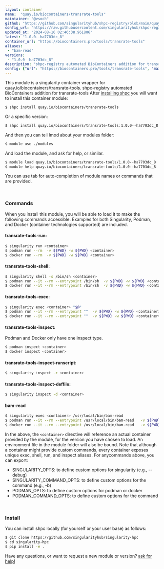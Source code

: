 ```yaml
---
layout: container
name:  "quay.io/biocontainers/transrate-tools"
maintainer: "@vsoch"
github: "https://github.com/singularityhub/shpc-registry/blob/main/quay.io/biocontainers/transrate-tools/container.yaml"
config_url: "https://raw.githubusercontent.com/singularityhub/shpc-registry/main/quay.io/biocontainers/transrate-tools/container.yaml"
updated_at: "2024-08-16 02:46:38.961806"
latest: "1.0.0--ha7703dc_8"
container_url: "https://biocontainers.pro/tools/transrate-tools"
aliases:
 - "bam-read"
versions:
 - "1.0.0--ha7703dc_8"
description: "shpc-registry automated BioContainers addition for transrate-tools"
config: {"url": "https://biocontainers.pro/tools/transrate-tools", "maintainer": "@vsoch", "description": "shpc-registry automated BioContainers addition for transrate-tools", "latest": {"1.0.0--ha7703dc_8": "sha256:6137af01b3ad7c6431b47e62a823bfb34b018900316154d0aa634065e24c29ec"}, "tags": {"1.0.0--ha7703dc_8": "sha256:6137af01b3ad7c6431b47e62a823bfb34b018900316154d0aa634065e24c29ec"}, "docker": "quay.io/biocontainers/transrate-tools", "aliases": {"bam-read": "/usr/local/bin/bam-read"}}
---
```


This module is a singularity container wrapper for quay.io/biocontainers/transrate-tools.
shpc-registry automated BioContainers addition for transrate-tools
After [installing shpc](#install) you will want to install this container module:


```bash
$ shpc install quay.io/biocontainers/transrate-tools
```

Or a specific version:

```bash
$ shpc install quay.io/biocontainers/transrate-tools:1.0.0--ha7703dc_8
```

And then you can tell lmod about your modules folder:

```bash
$ module use ./modules
```

And load the module, and ask for help, or similar.

```bash
$ module load quay.io/biocontainers/transrate-tools/1.0.0--ha7703dc_8
$ module help quay.io/biocontainers/transrate-tools/1.0.0--ha7703dc_8
```

You can use tab for auto-completion of module names or commands that are provided.

<br>

### Commands

When you install this module, you will be able to load it to make the following commands accessible.
Examples for both Singularity, Podman, and Docker (container technologies supported) are included.

#### transrate-tools-run:

```bash
$ singularity run <container>
$ podman run --rm  -v ${PWD} -w ${PWD} <container>
$ docker run --rm  -v ${PWD} -w ${PWD} <container>
```

#### transrate-tools-shell:

```bash
$ singularity shell -s /bin/sh <container>
$ podman run --it --rm --entrypoint /bin/sh  -v ${PWD} -w ${PWD} <container>
$ docker run --it --rm --entrypoint /bin/sh  -v ${PWD} -w ${PWD} <container>
```

#### transrate-tools-exec:

```bash
$ singularity exec <container> "$@"
$ podman run --it --rm --entrypoint ""  -v ${PWD} -w ${PWD} <container> "$@"
$ docker run --it --rm --entrypoint ""  -v ${PWD} -w ${PWD} <container> "$@"
```

#### transrate-tools-inspect:

Podman and Docker only have one inspect type.

```bash
$ podman inspect <container>
$ docker inspect <container>
```

#### transrate-tools-inspect-runscript:

```bash
$ singularity inspect -r <container>
```

#### transrate-tools-inspect-deffile:

```bash
$ singularity inspect -d <container>
```


#### bam-read

```bash
$ singularity exec <container> /usr/local/bin/bam-read
$ podman run --it --rm --entrypoint /usr/local/bin/bam-read   -v ${PWD} -w ${PWD} <container> -c " $@"
$ docker run --it --rm --entrypoint /usr/local/bin/bam-read   -v ${PWD} -w ${PWD} <container> -c " $@"
```



In the above, the `<container>` directive will reference an actual container provided
by the module, for the version you have chosen to load. An environment file in the
module folder will also be bound. Note that although a container
might provide custom commands, every container exposes unique exec, shell, run, and
inspect aliases. For anycommands above, you can export:

 - SINGULARITY_OPTS: to define custom options for singularity (e.g., --debug)
 - SINGULARITY_COMMAND_OPTS: to define custom options for the command (e.g., -b)
 - PODMAN_OPTS: to define custom options for podman or docker
 - PODMAN_COMMAND_OPTS: to define custom options for the command

<br>

### Install

You can install shpc locally (for yourself or your user base) as follows:

```bash
$ git clone https://github.com/singularityhub/singularity-hpc
$ cd singularity-hpc
$ pip install -e .
```

Have any questions, or want to request a new module or version? [ask for help!](https://github.com/singularityhub/singularity-hpc/issues)
